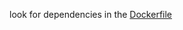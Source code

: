 look for dependencies in the [Dockerfile](https://bitbucket.org/alexeykut/yandex-backend-school-task/src/master/Dockerfile)